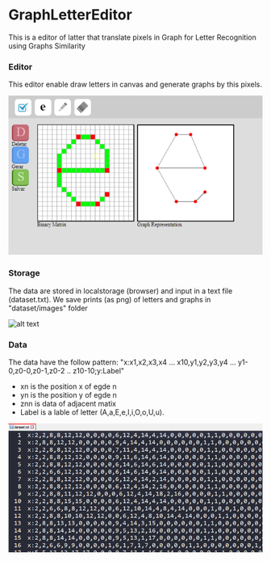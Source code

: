 # GraphLetterEditor

This is a editor of latter that translate pixels in Graph for Letter Recognition using Graphs Similarity

### Editor

This editor enable draw letters in canvas and generate graphs by this pixels.

![alt text](https://github.com/LuisAraujo/GraphLetterEditor/blob/master/printscreen01.png)

### Storage

The data are stored in localstorage (browser) and input in a text file (dataset.txt). We save prints (as png) of letters and graphs in "dataset/images" folder

![alt text](https://github.com/LuisAraujo/GraphLetterEditor/blob/master/printscreen02.png)

### Data

The data have the follow pattern: "x:x1,x2,x3,x4 ... x10,y1,y2,y3,y4 ... y1-0,z0-0,z0-1,z0-2 .. z10-10;y:Label"

- xn is the position x of egde n
- yn is the position y of egde n
- znn is data of adjacent matix
- Label is a lable of letter (A,a,E,e,I,i,O,o,U,u).

![alt text](https://github.com/LuisAraujo/GraphLetterEditor/blob/master/printscreen03.png)
